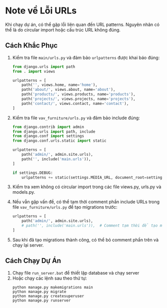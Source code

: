 # Note về Lỗi URLs

Khi chạy dự án, có thể gặp lỗi liên quan đến URL patterns. Nguyên nhân có thể là do circular import hoặc cấu trúc URL không đúng.

## Cách Khắc Phục

1. Kiểm tra file `main/urls.py` và đảm bảo `urlpatterns` được khai báo đúng:
   ```python
   from django.urls import path
   from . import views
   
   urlpatterns = [
       path('', views.home, name='home'),
       path('about/', views.about, name='about'),
       path('products/', views.products, name='products'),
       path('projects/', views.projects, name='projects'),
       path('contact/', views.contact, name='contact'),
   ]
   ```

2. Kiểm tra file `vav_furniture/urls.py` và đảm bảo include đúng:
   ```python
   from django.contrib import admin
   from django.urls import path, include
   from django.conf import settings
   from django.conf.urls.static import static
   
   urlpatterns = [
       path('admin/', admin.site.urls),
       path('', include('main.urls')),
   ]
   
   if settings.DEBUG:
       urlpatterns += static(settings.MEDIA_URL, document_root=settings.MEDIA_ROOT)
   ```

3. Kiểm tra xem không có circular import trong các file views.py, urls.py và models.py.

4. Nếu vẫn gặp vấn đề, có thể tạm thời comment phần include URLs trong file `vav_furniture/urls.py` để tạo migrations trước:
   ```python
   urlpatterns = [
       path('admin/', admin.site.urls),
       # path('', include('main.urls')),  # Comment tạm thời để tạo migrations
   ]
   ```

5. Sau khi đã tạo migrations thành công, có thể bỏ comment phần trên và chạy lại server.

## Cách Chạy Dự Án

1. Chạy file `run_server.bat` để thiết lập database và chạy server
2. Hoặc chạy các lệnh sau theo thứ tự:
   ```
   python manage.py makemigrations main
   python manage.py migrate
   python manage.py createsuperuser
   python manage.py runserver
   ```
